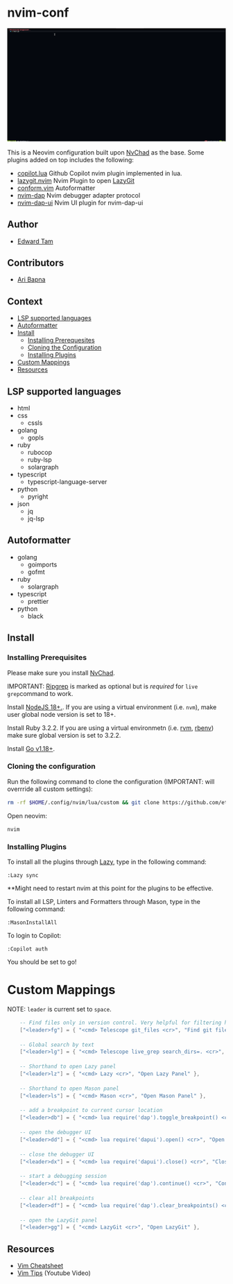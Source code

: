 # nvim-conf

![demo](nvim.gif)

This is a Neovim configuration built upon [NvChad](https://nvchad.com/) as the
base. Some plugins added on top includes the following:

- [copilot.lua](https://github.com/zbirenbaum/copilot.lua) Github Copilot nvim
  plugin implemented in lua.
- [lazygit.nvim](https://github.com/kdheepak/lazygit.nvim) Nvim Plugin to open
  [LazyGit](https://github.com/jesseduffield/lazygit)
- [conform.vim](https://github.com/stevearc/conform.nvim) Autoformatter
- [nvim-dap](https://github.com/mfussenegger/nvim-dap) Nvim debugger adapter
  protocol
- [nvim-dap-ui](https://github.com/rcarriga/nvim-dap-ui) Nvim UI plugin for
  nvim-dap-ui

## Author

- [Edward Tam](https://github.com/etam-pro)

## Contributors

- [Ari Bapna](https://github.com/ArihantBapna)

## Context

- [LSP supported languages](#lsp-supported-languages)
- [Autoformatter](#autoformatter)
- [Install](#install)
  - [Installing Prerequesites](#installing-prerequisites)
  - [Cloning the Configuration](#cloning-the-configuration)
  - [Installing Plugins](#installing-plugins)
- [Custom Mappings](#custom-mappings)
- [Resources](#resources)

## LSP supported languages

- html
- css
  - cssls
- golang
  - gopls
- ruby
  - rubocop
  - ruby-lsp
  - solargraph
- typescript
  - typescript-language-server
- python
  - pyright
- json
  - jq
  - jq-lsp

## Autoformatter

- golang
  - goimports
  - gofmt
- ruby
  - solargraph
- typescript
  - prettier
- python
  - black

## Install

### Installing Prerequisites

Please make sure you install
[NvChad](https://nvchad.com/docs/quickstart/install).

IMPORTANT: [Ripgrep](https://github.com/BurntSushi/ripgrep) is marked as
optional but is _required_ for `live grep`command to work.

Install [NodeJS 18+.](https://nodejs.org/en). If you are using a virtual
environment (i.e. `nvm`), make user global node version is set to 18+.

Install Ruby 3.2.2. If you are using a virtual environmetn (i.e.
[rvm](https://rvm.io/), [rbenv](https://github.com/rbenv/rbenv)) make sure
global version is set to 3.2.2.

Install [Go v1.18+](https://go.dev/doc/install).

### Cloning the configuration

Run the following command to clone the configuration (IMPORTANT: will overrride
all custom settings):

```bash
rm -rf $HOME/.config/nvim/lua/custom && git clone https://github.com/etam-pro/et-nvim-conf.git $HOME/.config/nvim/lua/custom
```

Open neovim:

```
nvim
```

### Installing Plugins

To install all the plugins through [Lazy](https://github.com/folke/lazy.nvim),
type in the following command:

```
:Lazy sync
```

\*\*Might need to restart nvim at this point for the plugins to be effective.

To install all LSP, Linters and Formatters through Mason, type in the following
command:

```
:MasonInstallAll
```

To login to Copilot:

```
:Copilot auth
```

You should be set to go!

# Custom Mappings

NOTE: `leader` is current set to `space`.

```lua
    -- Find files only in version control. Very helpful for filtering huge folders like node_modules.
    ["<leader>fg"] = { "<cmd> Telescope git_files <cr>", "Find git files" },

    -- Global search by text
    ["<leader>lg"] = { "<cmd> Telescope live_grep search_dirs=. <cr>", "Find in files" },

    -- Shorthand to open Lazy panel
    ["<leader>lz"] = { "<cmd> Lazy <cr>", "Open Lazy Panel" },

    -- Shorthand to open Mason panel
    ["<leader>ls"] = { "<cmd> Mason <cr>", "Open Mason Panel" },

    -- add a breakpoint to current cursor location
    ["<leader>db"] = { "<cmd> lua require('dap').toggle_breakpoint() <cr>", "Toggle Debugger Breakpoint" },

    -- open the debugger UI
    ["<leader>dd"] = { "<cmd> lua require('dapui').open() <cr>", "Open Debugger Session" },

    -- close the debugger UI
    ["<leader>dx"] = { "<cmd> lua require('dapui').close() <cr>", "Close Debugger Session" },

    -- start a debugging session
    ["<leader>dc"] = { "<cmd> lua require('dap').continue() <cr>", "Continue Debugger Session" },

    -- clear all breakpoints
    ["<leader>df"] = { "<cmd> lua require('dap').clear_breakpoints() <cr>", "Clear all Breakpoints" },

    -- open the LazyGit panel
    ["<leader>gg"] = { "<cmd> LazyGit <cr>", "Open LazyGit" },
```

## Resources

- [Vim Cheatsheet](https://vim.rtorr.com/)
- [Vim Tips](https://www.youtube.com/watch?v=13gNtgqzzmM) (Youtube Video)
